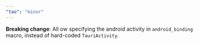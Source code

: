 ```yaml
---
"tao": "minor"
---
```


**Breaking change**: All ow specifying the android activity in `android_binding` macro, instead of hard-coded `TauriActivity`.
